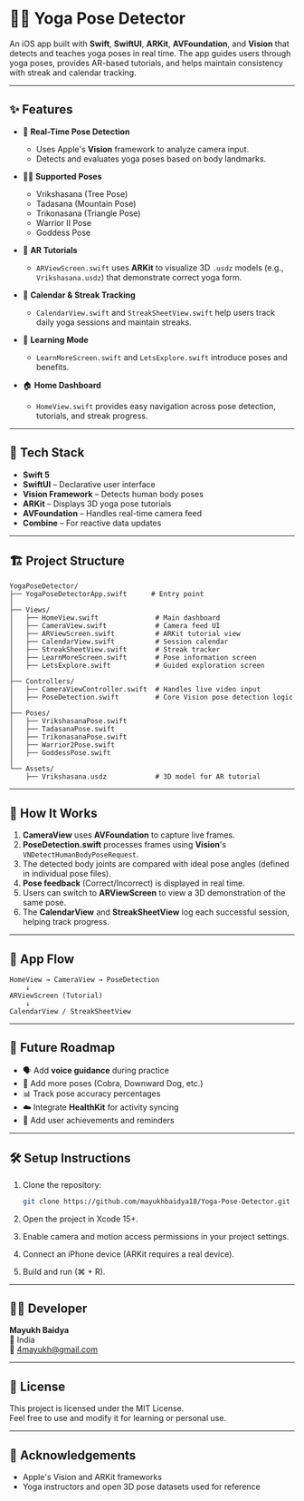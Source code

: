 # 🧘‍♀️ Yoga Pose Detector

An iOS app built with **Swift**, **SwiftUI**, **ARKit**, **AVFoundation**, and **Vision** that detects and teaches yoga poses in real time. The app guides users through yoga poses, provides AR-based tutorials, and helps maintain consistency with streak and calendar tracking.

---

## ✨ Features

- 📸 **Real-Time Pose Detection**
  - Uses Apple's **Vision** framework to analyze camera input.
  - Detects and evaluates yoga poses based on body landmarks.

- 🧍‍♀️ **Supported Poses**
  - Vrikshasana (Tree Pose)  
  - Tadasana (Mountain Pose)  
  - Trikonasana (Triangle Pose)  
  - Warrior II Pose  
  - Goddess Pose  

- 🧠 **AR Tutorials**
  - `ARViewScreen.swift` uses **ARKit** to visualize 3D `.usdz` models (e.g., `Vrikshasana.usdz`) that demonstrate correct yoga form.

- 📅 **Calendar & Streak Tracking**
  - `CalendarView.swift` and `StreakSheetView.swift` help users track daily yoga sessions and maintain streaks.

- 💬 **Learning Mode**
  - `LearnMoreScreen.swift` and `LetsExplore.swift` introduce poses and benefits.

- 🏠 **Home Dashboard**
  - `HomeView.swift` provides easy navigation across pose detection, tutorials, and streak progress.

---

## 🧩 Tech Stack

- **Swift 5**
- **SwiftUI** – Declarative user interface  
- **Vision Framework** – Detects human body poses  
- **ARKit** – Displays 3D yoga pose tutorials  
- **AVFoundation** – Handles real-time camera feed  
- **Combine** – For reactive data updates  

---

## 🏗️ Project Structure

```
YogaPoseDetector/
├── YogaPoseDetectorApp.swift      # Entry point
│
├── Views/
│   ├── HomeView.swift              # Main dashboard
│   ├── CameraView.swift            # Camera feed UI
│   ├── ARViewScreen.swift          # ARKit tutorial view
│   ├── CalendarView.swift          # Session calendar
│   ├── StreakSheetView.swift       # Streak tracker
│   ├── LearnMoreScreen.swift       # Pose information screen
│   ├── LetsExplore.swift           # Guided exploration screen
│
├── Controllers/
│   ├── CameraViewController.swift  # Handles live video input
│   ├── PoseDetection.swift         # Core Vision pose detection logic
│
├── Poses/
│   ├── VrikshasanaPose.swift
│   ├── TadasanaPose.swift
│   ├── TrikonasanaPose.swift
│   ├── Warrior2Pose.swift
│   ├── GoddessPose.swift
│
└── Assets/
    ├── Vrikshasana.usdz            # 3D model for AR tutorial
```

---

## 🚀 How It Works

1. **CameraView** uses **AVFoundation** to capture live frames.  
2. **PoseDetection.swift** processes frames using **Vision**'s `VNDetectHumanBodyPoseRequest`.  
3. The detected body joints are compared with ideal pose angles (defined in individual pose files).  
4. **Pose feedback** (Correct/Incorrect) is displayed in real time.  
5. Users can switch to **ARViewScreen** to view a 3D demonstration of the same pose.  
6. The **CalendarView** and **StreakSheetView** log each successful session, helping track progress.

---

## 📱 App Flow

```
HomeView → CameraView → PoseDetection
    ↓
ARViewScreen (Tutorial)
    ↓
CalendarView / StreakSheetView
```

---

## 🧠 Future Roadmap

- 🗣️ Add **voice guidance** during practice  
- 🧘 Add more poses (Cobra, Downward Dog, etc.)
- 📊 Track pose accuracy percentages  
- ☁️ Integrate **HealthKit** for activity syncing  
- 🎯 Add user achievements and reminders  

---

## 🛠️ Setup Instructions

1. Clone the repository:
   ```bash
   git clone https://github.com/mayukhbaidya18/Yoga-Pose-Detector.git
   ```

2. Open the project in Xcode 15+.

3. Enable camera and motion access permissions in your project settings.

4. Connect an iPhone device (ARKit requires a real device).

5. Build and run (⌘ + R).

---

## 👨‍💻 Developer

**Mayukh Baidya**  
📍 India  
📧 4mayukh@gmail.com

---

## 🪷 License

This project is licensed under the MIT License.  
Feel free to use and modify it for learning or personal use.

---

## 🌸 Acknowledgements

- Apple's Vision and ARKit frameworks
- Yoga instructors and open 3D pose datasets used for reference
